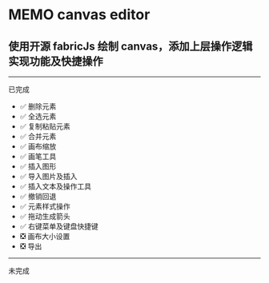 # MEMO canvas editor

## 使用开源 fabricJs 绘制 canvas，添加上层操作逻辑实现功能及快捷操作

---

已完成

- ✅ 删除元素
- ✅ 全选元素
- ✅ 复制粘贴元素
- ✅ 合并元素
- ✅ 画布缩放
- ✅ 画笔工具
- ✅ 插入图形
- ✅ 导入图片及插入
- ✅ 插入文本及操作工具
- ✅ 撤销回退
- ✅ 元素样式操作
- ✅ 拖动生成箭头
- ✅ 右键菜单及键盘快捷键
- ❎ 画布大小设置
- ❎ 导出

---

未完成
